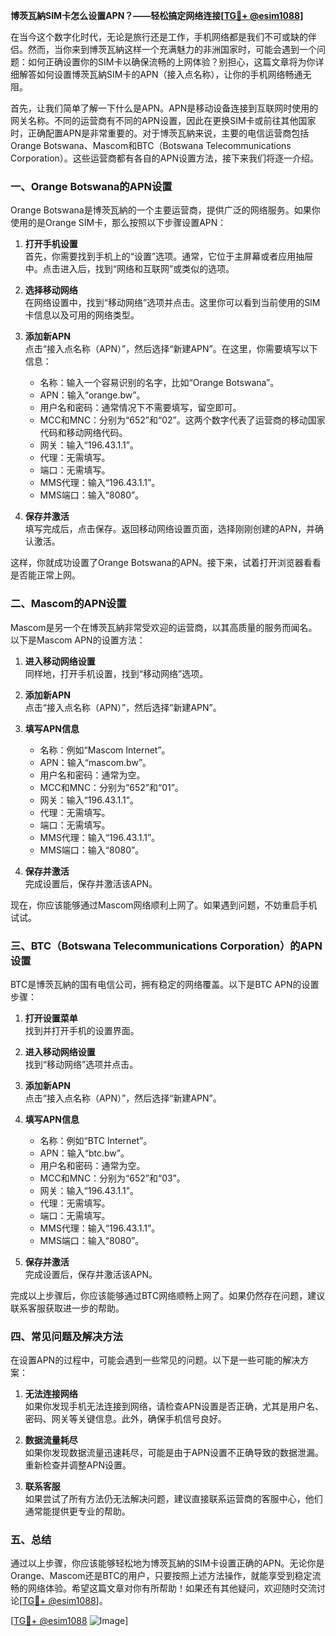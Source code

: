 **博茨瓦納SIM卡怎么设置APN？——轻松搞定网络连接[[TG💪+ @esim1088](https://t.me/s/esim1088)]**

在当今这个数字化时代，无论是旅行还是工作，手机网络都是我们不可或缺的伴侣。然而，当你来到博茨瓦納这样一个充满魅力的非洲国家时，可能会遇到一个问题：如何正确设置你的SIM卡以确保流畅的上网体验？别担心，这篇文章将为你详细解答如何设置博茨瓦納SIM卡的APN（接入点名称），让你的手机网络畅通无阻。

首先，让我们简单了解一下什么是APN。APN是移动设备连接到互联网时使用的网关名称。不同的运营商有不同的APN设置，因此在更换SIM卡或前往其他国家时，正确配置APN是非常重要的。对于博茨瓦納来说，主要的电信运营商包括Orange Botswana、Mascom和BTC（Botswana Telecommunications Corporation）。这些运营商都有各自的APN设置方法，接下来我们将逐一介绍。

### **一、Orange Botswana的APN设置**

Orange Botswana是博茨瓦納的一个主要运营商，提供广泛的网络服务。如果你使用的是Orange SIM卡，那么按照以下步骤设置APN：

1. **打开手机设置**  
   首先，你需要找到手机上的“设置”选项。通常，它位于主屏幕或者应用抽屉中。点击进入后，找到“网络和互联网”或类似的选项。

2. **选择移动网络**  
   在网络设置中，找到“移动网络”选项并点击。这里你可以看到当前使用的SIM卡信息以及可用的网络类型。

3. **添加新APN**  
   点击“接入点名称（APN）”，然后选择“新建APN”。在这里，你需要填写以下信息：
   - 名称：输入一个容易识别的名字，比如“Orange Botswana”。
   - APN：输入“orange.bw”。
   - 用户名和密码：通常情况下不需要填写，留空即可。
   - MCC和MNC：分别为“652”和“02”。这两个数字代表了运营商的移动国家代码和移动网络代码。
   - 网关：输入“196.43.1.1”。
   - 代理：无需填写。
   - 端口：无需填写。
   - MMS代理：输入“196.43.1.1”。
   - MMS端口：输入“8080”。

4. **保存并激活**  
   填写完成后，点击保存。返回移动网络设置页面，选择刚刚创建的APN，并确认激活。

这样，你就成功设置了Orange Botswana的APN。接下来，试着打开浏览器看看是否能正常上网。

### **二、Mascom的APN设置**

Mascom是另一个在博茨瓦納非常受欢迎的运营商，以其高质量的服务而闻名。以下是Mascom APN的设置方法：

1. **进入移动网络设置**  
   同样地，打开手机设置，找到“移动网络”选项。

2. **添加新APN**  
   点击“接入点名称（APN）”，然后选择“新建APN”。

3. **填写APN信息**  
   - 名称：例如“Mascom Internet”。
   - APN：输入“mascom.bw”。
   - 用户名和密码：通常为空。
   - MCC和MNC：分别为“652”和“01”。
   - 网关：输入“196.43.1.1”。
   - 代理：无需填写。
   - 端口：无需填写。
   - MMS代理：输入“196.43.1.1”。
   - MMS端口：输入“8080”。

4. **保存并激活**  
   完成设置后，保存并激活该APN。

现在，你应该能够通过Mascom网络顺利上网了。如果遇到问题，不妨重启手机试试。

### **三、BTC（Botswana Telecommunications Corporation）的APN设置**

BTC是博茨瓦納的国有电信公司，拥有稳定的网络覆盖。以下是BTC APN的设置步骤：

1. **打开设置菜单**  
   找到并打开手机的设置界面。

2. **进入移动网络设置**  
   找到“移动网络”选项并点击。

3. **添加新APN**  
   点击“接入点名称（APN）”，然后选择“新建APN”。

4. **填写APN信息**  
   - 名称：例如“BTC Internet”。
   - APN：输入“btc.bw”。
   - 用户名和密码：通常为空。
   - MCC和MNC：分别为“652”和“03”。
   - 网关：输入“196.43.1.1”。
   - 代理：无需填写。
   - 端口：无需填写。
   - MMS代理：输入“196.43.1.1”。
   - MMS端口：输入“8080”。

5. **保存并激活**  
   完成设置后，保存并激活该APN。

完成以上步骤后，你应该能够通过BTC网络顺畅上网了。如果仍然存在问题，建议联系客服获取进一步的帮助。

### **四、常见问题及解决方法**

在设置APN的过程中，可能会遇到一些常见的问题。以下是一些可能的解决方案：

1. **无法连接网络**  
   如果你发现手机无法连接到网络，请检查APN设置是否正确，尤其是用户名、密码、网关等关键信息。此外，确保手机信号良好。

2. **数据流量耗尽**  
   如果你发现数据流量迅速耗尽，可能是由于APN设置不正确导致的数据泄漏。重新检查并调整APN设置。

3. **联系客服**  
   如果尝试了所有方法仍无法解决问题，建议直接联系运营商的客服中心，他们通常能提供更专业的帮助。

### **五、总结**

通过以上步骤，你应该能够轻松地为博茨瓦納的SIM卡设置正确的APN。无论你是Orange、Mascom还是BTC的用户，只要按照上述方法操作，就能享受到稳定流畅的网络体验。希望这篇文章对你有所帮助！如果还有其他疑问，欢迎随时交流讨论[[TG💪+ @esim1088](https://t.me/s/esim1088)]。

[[TG💪+ @esim1088](https://t.me/s/esim1088) ![Image](https://i.postimg.cc/4NQfJmqS/Snipaste-2025-05-13-00-14-12.png)]